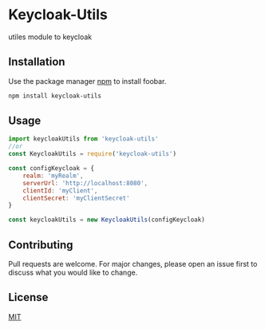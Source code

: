 # Keycloak-Utils

utiles module to keycloak

## Installation

Use the package manager [npm](https://npmjs.com/) to install foobar.

```bash
npm install keycloak-utils
```

## Usage

```javascript
import keycloakUtils from 'keycloak-utils'
//or
const KeycloakUtils = require('keycloak-utils')

const configKeycloak = {
    realm: 'myRealm',
    serverUrl: 'http://localhost:8080',
    clientId: 'myClient',
    clientSecret: 'myClientSecret'
}

const keycloakUtils = new KeycloakUtils(configKeycloak)

```

###

## Contributing
Pull requests are welcome. For major changes, please open an issue first to discuss what you would like to change.


## License
[MIT](https://choosealicense.com/licenses/mit/)
